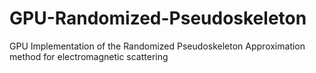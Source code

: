 # GPU-Randomized-Pseudoskeleton
GPU Implementation of the Randomized Pseudoskeleton Approximation method for electromagnetic scattering
